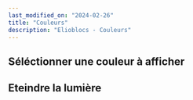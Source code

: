```yaml
---
last_modified_on: "2024-02-26"
title: "Couleurs"
description: "Elioblocs - Couleurs"
---
```



## Séléctionner une couleur à afficher

## Eteindre la lumière